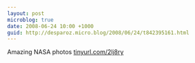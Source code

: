 ```yaml
---
layout: post
microblog: true
date: 2008-06-24 10:00 +1000
guid: http://desparoz.micro.blog/2008/06/24/t842395161.html
---
```

Amazing NASA photos [tinyurl.com/2lj8ry](http://tinyurl.com/2lj8ry)
